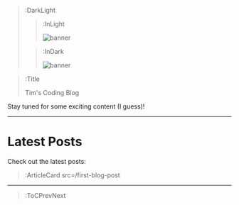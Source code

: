 > :DarkLight
> > :InLight
> >
> > ![banner](/img/cb-banner.svg)
>
> > :InDark
> >
> > ![banner](/img/cb-banner-dark.svg)

> :Title
>
> Tim's Coding Blog

Stay tuned for some exciting content (I guess)!

---

# Latest Posts

Check out the latest posts:

> :ArticleCard src=/first-blog-post

---

> :ToCPrevNext
